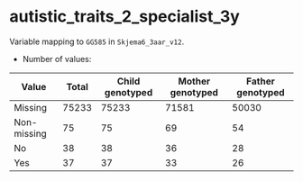 # autistic_traits_2_specialist_3y
Variable mapping to `GG585` in `Skjema6_3aar_v12`.
- Number of values:

| Value | Total | Child genotyped | Mother genotyped | Father genotyped |
| ----- | ----- | --------------- | ---------------- | ---------------- |
| Missing | 75233 | 75233 | 71581 | 50030 |
| Non-missing | 75 | 75 | 69 | 54 |
| No | 38 | 38 | 36 |28 |
| Yes | 37 | 37 | 33 |26 |



